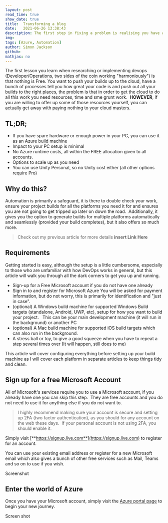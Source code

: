 ```yaml
---
layout: post
read_time: true
show_date: true
title:  Transforming a blog
date:   2021-06-26 13:38:43
description: The first step in fixing a problem is realising you have a problem and getting off your old blog.
img: 
tags: [Azure, Automation]
author: Simon Jackson
github:  
mathjax: no
---
```


<p>The first lesson you learn when researching or implementing devops (Developer/Operations, two sides of the coin working "harmoniously") is that nothing is Free. You want to push your builds up to the cloud, have a bunch of processes tell you how great your code is and push out all your builds to the right places, the problem is that in order to get the cloud to do all this work you need resources, time and sme grunt work.  <strong>HOWEVER</strong>, if you are willing to offer up some of those resources yourself, you can actually get away with paying nothing to your cloud masters.</p>

## TL;DR;

* If you have spare hardware or enough power in your PC, you can use it as an Azure build machine
* Impact to your PC setup is minimal
* No Azure runtime costs, all within the FREE allocation given to all accounts.
* Options to scale up as you need
* You can use Unity Personal, so no Unity cost either (all other options require Pro)

## Why do this?

Automation is primarily a safeguard, it is there to double check your work, ensure your project builds for all the platforms you need it for and ensures you are not going to get tripped up later on down the road.  Additionally, it gives you the option to generate builds for multiple platforms automatically and seamlessly (provided your build completes), but it also offers so much more.

> Check out my previous article for more details **insert Link Here**

## Requirements

Getting started is easy, although the setup is a little cumbersome, especially to those who are unfamiliar with how DevOps works in general, but this article will walk you through all the dark corners to get you up and running.

* Sign-up for a Free Microsoft account if you do not have one already
* Sign in to and register for Microsoft Azure
    You will be asked for payment information, but do not worry, this is primarily for identification and "just in case".
* (optional) A Windows build machine for supported Windows Build targets (standalone, Android, UWP, etc), setup for how you want to build your project.  
    This can be your main development machine (it will run in the background) or another PC
* (optional) A Mac build machine for supported iOS build targets which can also run in the background.
* A stress ball or toy, to give a good squeeze when you have to repeat a step several times over (It will happen, still does to me)

This article will cover configuring everything before setting up your build machine as I will cover each platform in separate articles to keep things tidy and clean.

## Sign up for a free Microsoft Account

All of Microsoft's services require you to use a Microsoft account, if you already have one you can skip this step.  They are free accounts and you do not need to use it for anything else if you do not want to.

> I highly recommend making sure your account is secure and setting up 2FA (two factor authentication), as you should for any account on the web these days.  If your personal account is not using 2FA, you should enable it.

Simply visit [**https://signup.live.com**](https://signup.live.com) to register for an account.

You can use your existing email address or register for a new Microsoft email which also gives a bunch of other free services such as Mail, Teams and so on to use if you wish.

Screenshot

## Enter the world of Azure

Once you have your Microsoft account, simply visit the [Azure portal page](https://portal.azure.com) to begin your new journey.

<p>Screen shot</p>